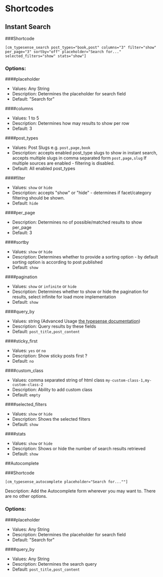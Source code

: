 # Shortcodes

## Instant Search

###Shortcode
```
[cm_typesense_search post_types="book,post" columns="3" filter="show" per_page="3" sortby="off" placeholder="Search for..." selected_filters="show" stats="show"]
```

### Options:
####placeholder
- Values: Any String
- Description: Determines the placeholder for search field
- Default: "Search for"

####columns
- Values: 1 to 5
- Description: Determines how may results to show per row
- Default: 3

####post_types
- Values: Post Slugs e.g. `post,page,book`
- Description: accepts enabled post_type slugs to show in instant search, accepts multiple slugs in comma separated form `post,page,slug`
If multiple sources are enabled - filtering is disabled.
- Default: All enabled post_types

####filter
- Values: `show` or `hide`
- Description: accepts "show" or "hide" - determines if facet/category filtering should be shown.
- Default: `hide`

####per_page
- Description: Determines no of possible/matched results to show per_page
- Default: 3

####sortby
- Values: `show` or `hide`
- Description: Determines whether to provide a sorting option - by default sorting option is according to post published
- Default: `show`

####pagination
- Values: `show` or `infinite` or `hide`
- Description: Determines whether to show or hide the pagination for results, select infinite for load more implementation
- Default: `show`

####query_by
- Values: string (Advanced Usage [the typesense documentation](https://typesense.org/docs/0.22.1/api/documents.html#search))
- Description: Query results by these fields
- Default: `post_title,post_content`

####sticky_first
- Values: `yes` or `no`
- Description: Show sticky posts first ?
- Default: `no`

####custom_class
- Values: comma separated string of html class `my-custom-class-1,my-custom-class-2`
- Description: Ability to add custom class
- Default: `empty`

####selected_filters
- Values: `show` or `hide`
- Description: Shows the selected filters 
- Default: `show`

####stats
- Values: `show` or `hide`
- Description: Shows or hide the number of search results retrieved
- Default: `show`

##Autocomplete

###Shortcode
```
[cm_typesense_autocomplete placeholder="Search for...""]
```

Description: Add the Autocomplete form wherever you may want to. There are no other options.

### Options:
####placeholder
- Values: Any String
- Description: Determines the placeholder for search field
- Default: "Search for"

####query_by
- Values: Any String
- Description: Determines the search query
- Default: `post_title,post_content`